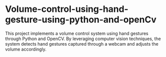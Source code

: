 # Volume-control-using-hand-gesture-using-python-and-openCv
This project implements a volume control system using hand gestures through Python and OpenCV. By leveraging computer vision techniques, the system detects hand gestures captured through a webcam and adjusts the volume accordingly.
